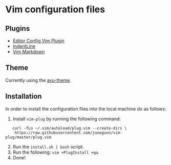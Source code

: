 # Vim configuration files


## Plugins

- [Editor Config Vim Plugin](https://github.com/editorconfig/editorconfig-vim)
- [IndentLine](https://github.com/Yggdroot/indentLine)
- [Vim Markdown](https://github.com/gabrielelana/vim-markdown)


## Theme

Currently using the [ayu-theme](https://github.com/ayu-theme/ayu-vim).


## Installation

In order to install the configuration files into the local machine do as follows:

1. Install `vim-plug` by running the following command:
```
   curl -fLo ~/.vim/autoload/plug.vim --create-dirs \
    https://raw.githubusercontent.com/junegunn/vim-plug/master/plug.vim
```
2. Run the `install.sh | bash` script.
3. Run the following: `vim +PlugInstall +qa`.
4. Done!


